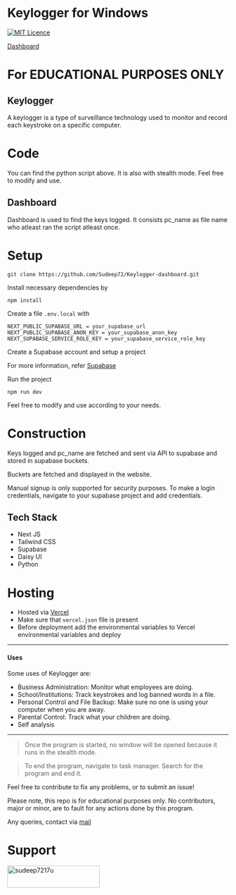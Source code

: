 # Keylogger for Windows

[![MIT Licence](https://badges.frapsoft.com/os/mit/mit.png?v=103)](https://opensource.org/licenses/mit-license.php)

[Dashboard](https://whisparo.vercel.app)

# For EDUCATIONAL PURPOSES ONLY

## Keylogger
A keylogger is a type of surveillance technology used to monitor and record each keystroke on a specific computer.

# Code
You can find the python script above. It is also with stealth mode. Feel free to modify and use.

## Dashboard
Dashboard is used to find the keys logged. It consists pc_name as file name who atleast ran the script atleast once.

# Setup
``` 
git clone https://github.com/Sudeep72/Keylogger-dashboard.git
```

Install necessary dependencies by 
``` 
npm install
```

Create a file `.env.local` with
```
NEXT_PUBLIC_SUPABASE_URL = your_supabase_url
NEXT_PUBLIC_SUPABASE_ANON_KEY = your_supabase_anon_key
NEXT_SUPABASE_SERVICE_ROLE_KEY = your_supabase_service_role_key
```
Create a Supabase account and setup a project

For more information, refer [Supabase](https://supabase.com/docs)

Run the project
```
npm run dev
```
Feel free to modify and use according to your needs.

# Construction
Keys logged and pc_name are fetched and sent via API to supabase and stored in supabase buckets.

Buckets are fetched and displayed in the website.

Manual signup is only supported for security purposes. To make a login credentials, navigate to your supabase project 
and add credentials.

## Tech Stack
- Next JS
- Tailwind CSS
- Supabase
- Daisy UI
- Python

# Hosting
- Hosted via [Vercel](https://vercel.com)
- Make sure that `vercel.json` file is present
- Before deployment add the environmental variables to Vercel environmental variables and deploy

---
#### Uses

Some uses of Keylogger are:

- Business Administration: Monitor what employees are doing.
- School/Institutions: Track keystrokes and log banned words in a file.
- Personal Control and File Backup: Make sure no one is using your computer when you are away.
- Parental Control: Track what your children are doing.
- Self analysis

---

> Once the program is started, no window will be opened because it runs in the stealth mode.

> To end the program, navigate to task manager. Search for the program and end it.

Feel free to contribute to fix any problems, or to submit an issue!

Please note, this repo is for educational purposes only. No contributors, major or minor, are to fault for any actions done by this program.

Any queries, contact via [mail](sudeep7217@gmail.com)

# Support
<p><a href="https://www.buymeacoffee.com/sudeep7217u"> <img align="left" src="https://cdn.buymeacoffee.com/buttons/v2/default-yellow.png" height="50" width="210" alt="sudeep7217u" /></a></p><br><br><p>&nbsp;</p>
